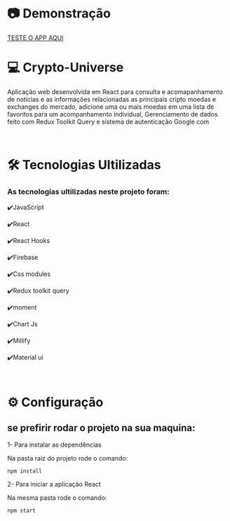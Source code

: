 
# 📷 Demonstração

<a href="https://crypto-universo.netlify.app/">TESTE O APP AQUI</a>


# 💻 Crypto-Universe 

Aplicação web desenvolvida em React para consulta e acomapanhamento de noticias e as informações relacionadas as principais cripto moedas e exchanges do mercado, adicione uma ou mais moedas em uma lista de favoritos para um acompanhamento individual, Gerenciamento de dados feito com Redux Toolkit Query e sistema de autenticação Google com 

<br>

# 🛠 Tecnologias Ultilizadas

### As tecnologias ultilizadas neste projeto foram:

✔️JavaScript

✔️React

✔️React Hooks

✔️Firebase

✔️Css modules

✔️Redux toolkit query

✔️moment 

✔️Chart Js

✔️Millify

✔️Material ui

<br>

# ⚙ Configuração

## se prefirir rodar o projeto na sua maquina:

1- Para instalar as dependências

Na pasta raiz do projeto rode o comando:
    
    npm install

2- Para iniciar a aplicação React

Na mesma pasta rode o comando:

    npm start



